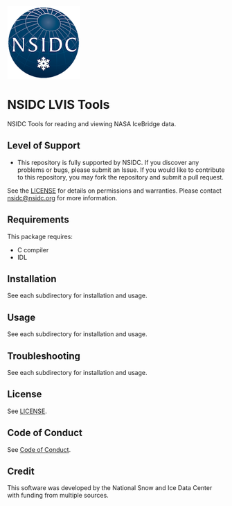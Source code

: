 ![NSIDC logo](/images/NSIDC_logo_2018_poster-1.png)


# NSIDC LVIS Tools

NSIDC Tools for reading and viewing NASA IceBridge data.

## Level of Support

* This repository is fully supported by NSIDC. If you discover any problems or bugs, please submit an Issue. If you would like to contribute to this repository, you may fork the repository and submit a pull request. 

See the [LICENSE](LICENSE) for details on permissions and warranties. Please contact nsidc@nsidc.org for more information.

## Requirements

This package requires:
* C compiler
* IDL

## Installation

See each subdirectory for installation and usage.

## Usage

See each subdirectory for installation and usage.

## Troubleshooting

See each subdirectory for installation and usage.

## License

See [LICENSE](LICENSE).

## Code of Conduct

See [Code of Conduct](CODE_OF_CONDUCT.md).

## Credit

This software was developed by the National Snow and Ice Data Center with funding from multiple sources.

